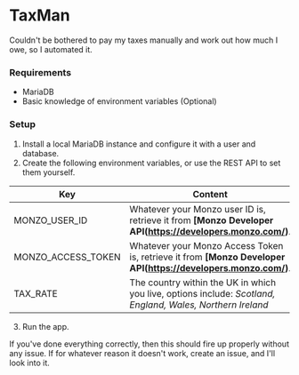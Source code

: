 # TaxMan

Couldn't be bothered to pay my taxes manually and work out how much I owe, so I automated it. 

### Requirements
- MariaDB
- Basic knowledge of environment variables (Optional)

### Setup
1. Install a local MariaDB instance and configure it with a user and database.
2. Create the following environment variables, or use the REST API to set them yourself.

| Key | Content |
|-----|---------|
| MONZO_USER_ID | Whatever your Monzo user ID is, retrieve it from **[Monzo Developer API(https://developers.monzo.com/)**. |
| MONZO_ACCESS_TOKEN | Whatever your Monzo Access Token is, retrieve it from **[Monzo Developer API(https://developers.monzo.com/)**. |
| TAX_RATE | The country within the UK in which you live, options include: *Scotland, England, Wales, Northern Ireland* |
3. Run the app. 

If you've done everything correctly, then this should fire up properly without any issue. If for whatever reason it doesn't work, create an issue, and I'll look into it.